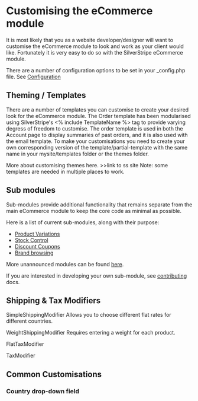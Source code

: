 # Customising the eCommerce module
It is most likely that you as a website developer/designer will want to customise the eCommerce module to look and work as your client would like.
Fortunately it is very easy to do so with the SilverStripe eCommerce module.

There are a number of configuration options to be set in your _config.php file. See [Configuration](Configuration)


## Theming / Templates
There are a number of templates you can customise to create your desired look for the eCommerce module.
The Order template has been modularised using SilverStripe's <% include TemplateName %> tag to provide varying degress of freedom to customise. The order template is used in both the Account page to display summaries of past orders, and it is also used with the email template.
To make your customisations you need to create your own corresponding version of the template/partial-template with the same name in your mysite/templates folder or the themes folder.

More about customising themes here. >>link to ss site
Note: some templates are needed in multiple places to work.

## Sub modules
Sub-modules provide additional functionality that remains separate from the main eCommerce module to keep the core code as minimal as possible.

Here is a list of current sub-modules, along with their purpose:

* [Product Variations](https://silverstripe-ecommerce.googlecode.com/svn/modules/ecommerce_product_variation/trunk) 
* [Stock Control](https://silverstripe-ecommerce.googlecode.com/svn/modules/ecommerce_stockcontrol/branches/simple)
* [Discount Coupons](https://silverstripe-ecommerce.googlecode.com/svn/modules/ecommerce_coupon/trunk)
* [Brand browsing](http://silverstripe-ecommerce.googlecode.com/svn/modules/ecommerce_brandbrowsing/trunk/)

More unannounced modules can be found [here](https://code.google.com/p/silverstripe-ecommerce/source/browse/#svn%2Fmodules).


If you are interested in developing your own sub-module, see [contributing](Contributing) docs.

## Shipping & Tax Modifiers

SimpleShippingModifier
Allows you to choose different flat rates for different countries.

WeightShippingModifier
Requires entering a weight for each product.

FlatTaxModifier

TaxModifier


## Common Customisations


### Country drop-down field
